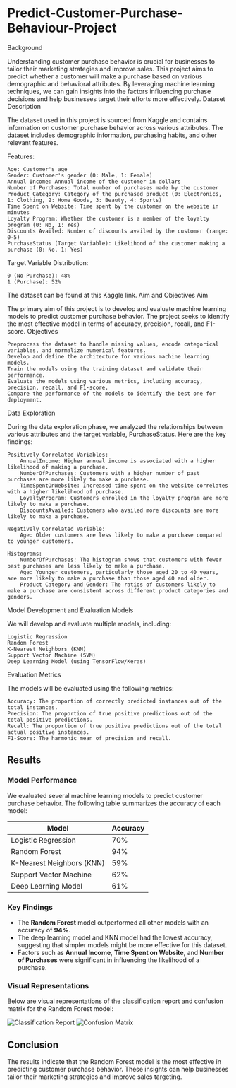 # Predict-Customer-Purchase-Behaviour-Project
Background

Understanding customer purchase behavior is crucial for businesses to tailor their marketing strategies and improve sales. This project aims to predict whether a customer will make a purchase based on various demographic and behavioral attributes. By leveraging machine learning techniques, we can gain insights into the factors influencing purchase decisions and help businesses target their efforts more effectively.
Dataset Description

The dataset used in this project is sourced from Kaggle and contains information on customer purchase behavior across various attributes. The dataset includes demographic information, purchasing habits, and other relevant features.

Features:

    Age: Customer's age
    Gender: Customer's gender (0: Male, 1: Female)
    Annual Income: Annual income of the customer in dollars
    Number of Purchases: Total number of purchases made by the customer
    Product Category: Category of the purchased product (0: Electronics, 1: Clothing, 2: Home Goods, 3: Beauty, 4: Sports)
    Time Spent on Website: Time spent by the customer on the website in minutes
    Loyalty Program: Whether the customer is a member of the loyalty program (0: No, 1: Yes)
    Discounts Availed: Number of discounts availed by the customer (range: 0-5)
    PurchaseStatus (Target Variable): Likelihood of the customer making a purchase (0: No, 1: Yes)

Target Variable Distribution:

    0 (No Purchase): 48%
    1 (Purchase): 52%

The dataset can be found at this Kaggle link.
Aim and Objectives
Aim

The primary aim of this project is to develop and evaluate machine learning models to predict customer purchase behavior. The project seeks to identify the most effective model in terms of accuracy, precision, recall, and F1-score.
Objectives

    Preprocess the dataset to handle missing values, encode categorical variables, and normalize numerical features.
    Develop and define the architecture for various machine learning models.
    Train the models using the training dataset and validate their performance.
    Evaluate the models using various metrics, including accuracy, precision, recall, and F1-score.
    Compare the performance of the models to identify the best one for deployment.
Data Exploration

During the data exploration phase, we analyzed the relationships between various attributes and the target variable, PurchaseStatus. Here are the key findings:

    Positively Correlated Variables:
        AnnualIncome: Higher annual income is associated with a higher likelihood of making a purchase.
        NumberOfPurchases: Customers with a higher number of past purchases are more likely to make a purchase.
        TimeSpentOnWebsite: Increased time spent on the website correlates with a higher likelihood of purchase.
        LoyaltyProgram: Customers enrolled in the loyalty program are more likely to make a purchase.
        DiscountsAvailed: Customers who availed more discounts are more likely to make a purchase.

    Negatively Correlated Variable:
        Age: Older customers are less likely to make a purchase compared to younger customers.

    Histograms:
        NumberOfPurchases: The histogram shows that customers with fewer past purchases are less likely to make a purchase.
        Age: Younger customers, particularly those aged 20 to 40 years, are more likely to make a purchase than those aged 40 and older.
        Product Category and Gender: The ratios of customers likely to make a purchase are consistent across different product categories and genders.


Model Development and Evaluation
Models

We will develop and evaluate multiple models, including:

    Logistic Regression
    Random Forest
    K-Nearest Neighbors (KNN)
    Support Vector Machine (SVM)
    Deep Learning Model (using TensorFlow/Keras)

Evaluation Metrics

The models will be evaluated using the following metrics:

    Accuracy: The proportion of correctly predicted instances out of the total instances.
    Precision: The proportion of true positive predictions out of the total positive predictions.
    Recall: The proportion of true positive predictions out of the total actual positive instances.
    F1-Score: The harmonic mean of precision and recall.

## Results

### Model Performance
We evaluated several machine learning models to predict customer purchase behavior. The following table summarizes the accuracy of each model:

| Model                    | Accuracy |
|--------------------------|----------|
| Logistic Regression      | 70%      |
| Random Forest            | 94%      |
| K-Nearest Neighbors (KNN)| 59%      |
| Support Vector Machine   | 62%      |
| Deep Learning Model      | 61%      |

### Key Findings
- The **Random Forest** model outperformed all other models with an accuracy of **94%**.
- The deep learning model and KNN model had the lowest accuracy, suggesting that simpler models might be more effective for this dataset.
- Factors such as **Annual Income**, **Time Spent on Website**, and **Number of Purchases** were significant in influencing the likelihood of a purchase.

### Visual Representations
Below are visual representations of the classification report and confusion matrix for the Random Forest model:

![Classification Report](Random_forest_model_metrics.png)
![Confusion Matrix](Random_forest_confusion_matrix.png)



## Conclusion
The results indicate that the Random Forest model is the most effective in predicting customer purchase behavior. These insights can help businesses tailor their marketing strategies and improve sales targeting.


